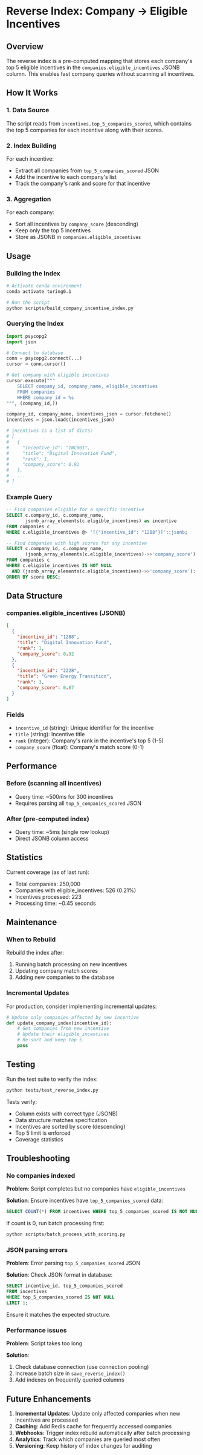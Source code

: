 # Reverse Index: Company → Eligible Incentives

## Overview

The reverse index is a pre-computed mapping that stores each company's top 5 eligible incentives in the `companies.eligible_incentives` JSONB column. This enables fast company queries without scanning all incentives.

## How It Works

### 1. Data Source
The script reads from `incentives.top_5_companies_scored`, which contains the top 5 companies for each incentive along with their scores.

### 2. Index Building
For each incentive:
- Extract all companies from `top_5_companies_scored` JSON
- Add the incentive to each company's list
- Track the company's rank and score for that incentive

### 3. Aggregation
For each company:
- Sort all incentives by `company_score` (descending)
- Keep only the top 5 incentives
- Store as JSONB in `companies.eligible_incentives`

## Usage

### Building the Index

```bash
# Activate conda environment
conda activate turing0.1

# Run the script
python scripts/build_company_incentive_index.py
```

### Querying the Index

```python
import psycopg2
import json

# Connect to database
conn = psycopg2.connect(...)
cursor = conn.cursor()

# Get company with eligible incentives
cursor.execute("""
    SELECT company_id, company_name, eligible_incentives
    FROM companies
    WHERE company_id = %s
""", (company_id,))

company_id, company_name, incentives_json = cursor.fetchone()
incentives = json.loads(incentives_json)

# incentives is a list of dicts:
# [
#   {
#     "incentive_id": "INC001",
#     "title": "Digital Innovation Fund",
#     "rank": 1,
#     "company_score": 0.92
#   },
#   ...
# ]
```

### Example Query

```sql
-- Find companies eligible for a specific incentive
SELECT c.company_id, c.company_name, 
       jsonb_array_elements(c.eligible_incentives) as incentive
FROM companies c
WHERE c.eligible_incentives @> '[{"incentive_id": "1288"}]'::jsonb;

-- Find companies with high scores for any incentive
SELECT c.company_id, c.company_name,
       (jsonb_array_elements(c.eligible_incentives)->>'company_score')::float as score
FROM companies c
WHERE c.eligible_incentives IS NOT NULL
  AND (jsonb_array_elements(c.eligible_incentives)->>'company_score')::float > 0.8
ORDER BY score DESC;
```

## Data Structure

### companies.eligible_incentives (JSONB)

```json
[
  {
    "incentive_id": "1288",
    "title": "Digital Innovation Fund",
    "rank": 1,
    "company_score": 0.92
  },
  {
    "incentive_id": "2228",
    "title": "Green Energy Transition",
    "rank": 3,
    "company_score": 0.87
  }
]
```

### Fields

- `incentive_id` (string): Unique identifier for the incentive
- `title` (string): Incentive title
- `rank` (integer): Company's rank in the incentive's top 5 (1-5)
- `company_score` (float): Company's match score (0-1)

## Performance

### Before (scanning all incentives)
- Query time: ~500ms for 300 incentives
- Requires parsing all `top_5_companies_scored` JSON

### After (pre-computed index)
- Query time: ~5ms (single row lookup)
- Direct JSONB column access

## Statistics

Current coverage (as of last run):
- Total companies: 250,000
- Companies with eligible_incentives: 526 (0.21%)
- Incentives processed: 223
- Processing time: ~0.45 seconds

## Maintenance

### When to Rebuild

Rebuild the index after:
1. Running batch processing on new incentives
2. Updating company match scores
3. Adding new companies to the database

### Incremental Updates

For production, consider implementing incremental updates:
```python
# Update only companies affected by new incentive
def update_company_index(incentive_id):
    # Get companies from new incentive
    # Update their eligible_incentives
    # Re-sort and keep top 5
    pass
```

## Testing

Run the test suite to verify the index:

```bash
python tests/test_reverse_index.py
```

Tests verify:
- Column exists with correct type (JSONB)
- Data structure matches specification
- Incentives are sorted by score (descending)
- Top 5 limit is enforced
- Coverage statistics

## Troubleshooting

### No companies indexed
**Problem**: Script completes but no companies have `eligible_incentives`

**Solution**: Ensure incentives have `top_5_companies_scored` data:
```sql
SELECT COUNT(*) FROM incentives WHERE top_5_companies_scored IS NOT NULL;
```

If count is 0, run batch processing first:
```bash
python scripts/batch_process_with_scoring.py
```

### JSON parsing errors
**Problem**: Error parsing `top_5_companies_scored` JSON

**Solution**: Check JSON format in database:
```sql
SELECT incentive_id, top_5_companies_scored 
FROM incentives 
WHERE top_5_companies_scored IS NOT NULL 
LIMIT 1;
```

Ensure it matches the expected structure.

### Performance issues
**Problem**: Script takes too long

**Solution**: 
1. Check database connection (use connection pooling)
2. Increase batch size in `save_reverse_index()`
3. Add indexes on frequently queried columns

## Future Enhancements

1. **Incremental Updates**: Update only affected companies when new incentives are processed
2. **Caching**: Add Redis cache for frequently accessed companies
3. **Webhooks**: Trigger index rebuild automatically after batch processing
4. **Analytics**: Track which companies are queried most often
5. **Versioning**: Keep history of index changes for auditing
